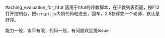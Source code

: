 #aching_evaluation_for_hfut
适用于hfut的评教脚本，在评教列表页面，按F12打开控制台，把`script.js`内的代码粘进去，回车，2.5秒评完一个老师，默认是好评。

能力一般，水平有限，代码一般，有问题欢迎提issue
